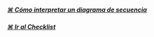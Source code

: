##### [⌘ Cómo interpretar un diagrama de secuencia](diagramas_de_secuencia.md)
##### [⌘ Ir al Checklist](checklist.md)